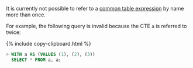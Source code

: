 It is currently not possible to refer to a [common table expression](common-table-expressions.html) by name more than once.

For example, the following query is invalid because the CTE `a` is
referred to twice:

{%  include copy-clipboard.html %}
~~~ sql
> WITH a AS (VALUES (1), (2), (3))
  SELECT * FROM a, a;
~~~
